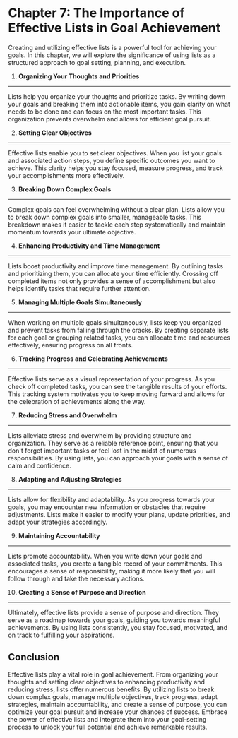 Chapter 7: The Importance of Effective Lists in Goal Achievement
================================================================

Creating and utilizing effective lists is a powerful tool for achieving your goals. In this chapter, we will explore the significance of using lists as a structured approach to goal setting, planning, and execution.

1. **Organizing Your Thoughts and Priorities**
----------------------------------------------

Lists help you organize your thoughts and prioritize tasks. By writing down your goals and breaking them into actionable items, you gain clarity on what needs to be done and can focus on the most important tasks. This organization prevents overwhelm and allows for efficient goal pursuit.

2. **Setting Clear Objectives**
-------------------------------

Effective lists enable you to set clear objectives. When you list your goals and associated action steps, you define specific outcomes you want to achieve. This clarity helps you stay focused, measure progress, and track your accomplishments more effectively.

3. **Breaking Down Complex Goals**
----------------------------------

Complex goals can feel overwhelming without a clear plan. Lists allow you to break down complex goals into smaller, manageable tasks. This breakdown makes it easier to tackle each step systematically and maintain momentum towards your ultimate objective.

4. **Enhancing Productivity and Time Management**
-------------------------------------------------

Lists boost productivity and improve time management. By outlining tasks and prioritizing them, you can allocate your time efficiently. Crossing off completed items not only provides a sense of accomplishment but also helps identify tasks that require further attention.

5. **Managing Multiple Goals Simultaneously**
---------------------------------------------

When working on multiple goals simultaneously, lists keep you organized and prevent tasks from falling through the cracks. By creating separate lists for each goal or grouping related tasks, you can allocate time and resources effectively, ensuring progress on all fronts.

6. **Tracking Progress and Celebrating Achievements**
-----------------------------------------------------

Effective lists serve as a visual representation of your progress. As you check off completed tasks, you can see the tangible results of your efforts. This tracking system motivates you to keep moving forward and allows for the celebration of achievements along the way.

7. **Reducing Stress and Overwhelm**
------------------------------------

Lists alleviate stress and overwhelm by providing structure and organization. They serve as a reliable reference point, ensuring that you don't forget important tasks or feel lost in the midst of numerous responsibilities. By using lists, you can approach your goals with a sense of calm and confidence.

8. **Adapting and Adjusting Strategies**
----------------------------------------

Lists allow for flexibility and adaptability. As you progress towards your goals, you may encounter new information or obstacles that require adjustments. Lists make it easier to modify your plans, update priorities, and adapt your strategies accordingly.

9. **Maintaining Accountability**
---------------------------------

Lists promote accountability. When you write down your goals and associated tasks, you create a tangible record of your commitments. This encourages a sense of responsibility, making it more likely that you will follow through and take the necessary actions.

10. **Creating a Sense of Purpose and Direction**
-------------------------------------------------

Ultimately, effective lists provide a sense of purpose and direction. They serve as a roadmap towards your goals, guiding you towards meaningful achievements. By using lists consistently, you stay focused, motivated, and on track to fulfilling your aspirations.

Conclusion
----------

Effective lists play a vital role in goal achievement. From organizing your thoughts and setting clear objectives to enhancing productivity and reducing stress, lists offer numerous benefits. By utilizing lists to break down complex goals, manage multiple objectives, track progress, adapt strategies, maintain accountability, and create a sense of purpose, you can optimize your goal pursuit and increase your chances of success. Embrace the power of effective lists and integrate them into your goal-setting process to unlock your full potential and achieve remarkable results.
